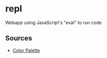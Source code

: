 # repl
Webapp using JavaScript's "eval" to run code

## Sources
- [Color Palette](https://colorhunt.co/palette/b2a4ffffb4b4ffdeb4fdf7c3)
